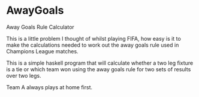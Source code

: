AwayGoals
=========

Away Goals Rule Calculator

This is a little problem I thought of whilst playing FIFA, how easy is it to make the calculations needed to work out the away goals rule used in Champions League matches.

This is a simple haskell program that will calculate whether a two leg fixture is a tie or which team won using the away goals rule for two sets of results over two legs.

Team A always plays at home first.


